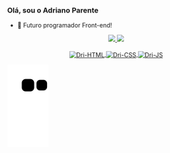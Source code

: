 ### Olá, sou o Adriano Parente

- 🔭 Futuro programador Front-end!

<div align="center">
  <a href="https://github.com/adrianopmachado">
  <img height="180em" src="https://github-readme-stats.vercel.app/api?username=adrianopmachado&show_icons=true&theme=tokyonight&include_all_commits=true&count_private=true"/>
  <img height="180em" src="https://github-readme-stats.vercel.app/api/top-langs/?username=adrianopmachado&layout=compact&langs_count=7&theme=tokyonight"/>
</div>

<div align="center" style="display: inline_block"><br>
  <img align="center" alt="Dri-HTML" height="30" width="40" src="https://cdn.jsdelivr.net/gh/devicons/devicon/icons/html5/html5-original.svg" />
  <img align="center" alt="Dri-CSS" height="30" width="40" src="https://cdn.jsdelivr.net/gh/devicons/devicon/icons/css3/css3-original.svg" />
  <img align="center" alt="Dri-JS" height="30" width="40"  src="https://cdn.jsdelivr.net/gh/devicons/devicon/icons/javascript/javascript-original.svg" />
</div>

 ![Snake animation](https://github.com/adrianopmachado/adrianopmachado/blob/output/github-contribution-grid-snake.svg)

